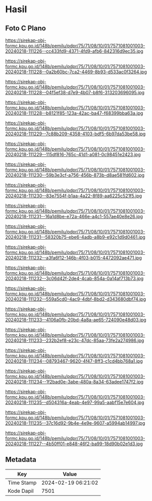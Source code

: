# Hasil

## Foto C Plano

https://sirekap-obj-formc.kpu.go.id/148b/pemilu/pdpr/75/71/08/10/01/7571081001003-20240218-111226--cc433fd9-4371-4fd9-afb6-842316d9ec35.jpg

https://sirekap-obj-formc.kpu.go.id/148b/pemilu/pdpr/75/71/08/10/01/7571081001003-20240218-111228--0a2b60bc-7ca2-4469-8b93-d533ac0f3264.jpg

https://sirekap-obj-formc.kpu.go.id/148b/pemilu/pdpr/75/71/08/10/01/7571081001003-20240218-111228--04f5ef38-d7e9-4b07-b8f6-313203696095.jpg

https://sirekap-obj-formc.kpu.go.id/148b/pemilu/pdpr/75/71/08/10/01/7571081001003-20240218-111228--b8121f85-123a-42ac-ba47-f68399bba63a.jpg

https://sirekap-obj-formc.kpu.go.id/148b/pemilu/pdpr/75/71/08/10/01/7571081001003-20240218-111229--7c88b209-4358-4103-bdf5-6b97da53be58.jpg

https://sirekap-obj-formc.kpu.go.id/148b/pemilu/pdpr/75/71/08/10/01/7571081001003-20240218-111229--115df816-765c-41d1-a081-0c98451e2423.jpg

https://sirekap-obj-formc.kpu.go.id/148b/pemilu/pdpr/75/71/08/10/01/7571081001003-20240218-111230--59b3e3cf-a756-456b-873b-d8ae581fd602.jpg

https://sirekap-obj-formc.kpu.go.id/148b/pemilu/pdpr/75/71/08/10/01/7571081001003-20240218-111230--83e7554f-b1aa-4a22-8f89-aa6225c521f5.jpg

https://sirekap-obj-formc.kpu.go.id/148b/pemilu/pdpr/75/71/08/10/01/7571081001003-20240218-111231--16a1d8be-e72a-466e-a4c1-557ae40e8e26.jpg

https://sirekap-obj-formc.kpu.go.id/148b/pemilu/pdpr/75/71/08/10/01/7571081001003-20240218-111231--58320b75-ebe6-4adb-a8b9-e92c1d9d0461.jpg

https://sirekap-obj-formc.kpu.go.id/148b/pemilu/pdpr/75/71/08/10/01/7571081001003-20240218-111232--a3fa6f12-146b-4f03-b015-4472092ae471.jpg

https://sirekap-obj-formc.kpu.go.id/148b/pemilu/pdpr/75/71/08/10/01/7571081001003-20240218-111232--3c06d42f-2de4-4cab-854a-0a14af713b73.jpg

https://sirekap-obj-formc.kpu.go.id/148b/pemilu/pdpr/75/71/08/10/01/7571081001003-20240218-111232--559a5cd0-4ac9-4dbf-8bd2-d343680dbf74.jpg

https://sirekap-obj-formc.kpu.go.id/148b/pemilu/pdpr/75/71/08/10/01/7571081001003-20240218-111233--4106a0fb-20bd-4a8a-ae65-724090e48d03.jpg

https://sirekap-obj-formc.kpu.go.id/148b/pemilu/pdpr/75/71/08/10/01/7571081001003-20240218-111233--232b2ef8-e23c-47dc-85aa-73fe2a274986.jpg

https://sirekap-obj-formc.kpu.go.id/148b/pemilu/pdpr/75/71/08/10/01/7571081001003-20240218-111234--08793467-9620-4f47-8ff3-c1cd4bb768a1.jpg

https://sirekap-obj-formc.kpu.go.id/148b/pemilu/pdpr/75/71/08/10/01/7571081001003-20240218-111234--1f2bad0e-3abe-480a-8a34-63adee1747f2.jpg

https://sirekap-obj-formc.kpu.go.id/148b/pemilu/pdpr/75/71/08/10/01/7571081001003-20240218-111235--d504316a-4eab-4e97-99a5-aabf15e7e604.jpg

https://sirekap-obj-formc.kpu.go.id/148b/pemilu/pdpr/75/71/08/10/01/7571081001003-20240218-111235--37c16d92-9b4e-4e9e-9607-a5994ab14997.jpg

https://sirekap-obj-formc.kpu.go.id/148b/pemilu/pdpr/75/71/08/10/01/7571081001003-20240218-111227--4b50ff01-e848-46f2-ba99-18d90b02e1d3.jpg


## Metadata

| Key        | Value               |
| ---------- | ------------------- |
| Time Stamp | 2024-02-19 06:21:02 |
| Kode Dapil | 7501                |



